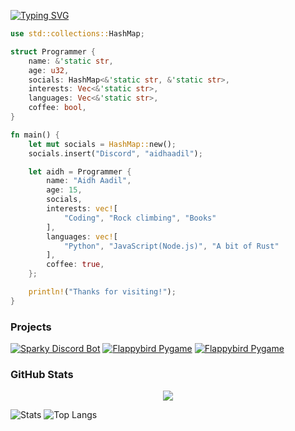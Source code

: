 <a href="https://git.io/typing-svg"><img src="https://readme-typing-svg.demolab.com?font=Fira+Code&pause=1000&width=435&lines=👋+Hi,+I+am+Aidh+Aadil;⌨️+I+like+programming;🦀+Currently+learning+rust;☕+I+like+coffee;🇱🇰+I+am+from+Sri+Lanka" alt="Typing SVG" /></a>

```rs
use std::collections::HashMap;

struct Programmer {
    name: &'static str,
    age: u32,
    socials: HashMap<&'static str, &'static str>,
    interests: Vec<&'static str>,
    languages: Vec<&'static str>,
    coffee: bool,
}

fn main() {
    let mut socials = HashMap::new();
    socials.insert("Discord", "aidhaadil");

    let aidh = Programmer {
        name: "Aidh Aadil",
        age: 15,
        socials,
        interests: vec![
            "Coding", "Rock climbing", "Books"
        ],
        languages: vec![
            "Python", "JavaScript(Node.js)", "A bit of Rust"
        ],
        coffee: true,
    };

    println!("Thanks for visiting!");
}
```

### Projects

[![Sparky Discord Bot](https://github-readme-stats.vercel.app/api/pin/?username=aidh-aadil&repo=sparky-bot&title_color=f97316&text_color=ffffff&icon_color=f97316&bg_color=1c1917&hide_border=true&locale=en)](https://github.com/aidh-aadil/sparky-bot)
[![Flappybird Pygame](https://github-readme-stats.vercel.app/api/pin/?username=aidh-aadil&repo=flappy-bird&title_color=3366ff&text_color=ffffff&icon_color=3366ff&bg_color=1c1917&hide_border=true&locale=en)](https://github.com/aidh-aadil/flappy-bird)
[![Flappybird Pygame](https://github-readme-stats.vercel.app/api/pin/?username=aidh-aadil&repo=snake-pygame&title_color=3366ff&text_color=ffffff&icon_color=3366ff&bg_color=1c1917&hide_border=true&locale=en)](https://github.com/aidh-aadil/snake-pygame)

### GitHub Stats

<p align="center">
<a href="http://www.github.com/aidh-aadil"><img src="https://github-readme-streak-stats.herokuapp.com/?user=aidh-aadil&stroke=a855f7&background=000000&ring=ec4899&fire=ec4899&currStreakNum=a855f7&currStreakLabel=ec4899&sideNums=a855f7&sideLabels=a855f7&dates=a855f7&hide_border=true" /></a></a></p>

![Stats](https://github-readme-stats-sigma-five.vercel.app//api?username=aidh-aadil&show_icons=true&theme=tokyonight)
![Top Langs](https://github-readme-stats.vercel.app//api/top-langs/?username=aidh-aadil&layout=compact&langs_count=8&theme=tokyonight)






